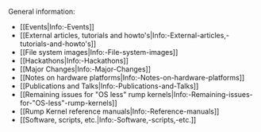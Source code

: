General information:

- [[Events|Info:-Events]]
- [[External articles, tutorials and howto's|Info:-External-articles,-tutorials-and-howto's]]
- [[File system images|Info:-File-system-images]]
- [[Hackathons|Info:-Hackathons]]
- [[Major Changes|Info:-Major-Changes]]
- [[Notes on hardware platforms|Info:-Notes-on-hardware-platforms]]
- [[Publications and Talks|Info:-Publications-and-Talks]]
- [[Remaining issues for "OS less" rump kernels|Info:-Remaining-issues-for-"OS-less"-rump-kernels]]
- [[Rump Kernel reference manuals|Info:-Reference-manuals]]
- [[Software, scripts, etc.|Info:-Software,-scripts,-etc.]]
